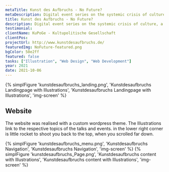 ```yaml
---
metaTitle: Kunst des Aufbruchs - No Future?
metaDescription: Digital event series on the systemic crisis of culture, a crisis of society. The topic is a culture and politics of transformation.
title: Kunst des Aufbruchs - No Future?
description: Digital event series on the systemic crisis of culture, a crisis of society. The topic is a culture and politics of transformation.
testimonial: 
clientName: KuPoGe - Kultupolitische Gesellschaft
clientPos: 
projectUrl: http://www.kunstdesaufbruchs.de/
featuredImg: NoFuture-featured.png
bgColor: 50e2ff
featured: false
tasks: ["Illustration", "Web Design", "Web Development"]
year: 2021
date: 2021-10-06
---
```


{% simplFigure 'kunstdesaufbruchs_landing.png', 'Kunstdesaufbruchs Landingpage with Illustrations', 'Kunstdesaufbruchs Landingpage with Illustrations', 'img-screen' %}

## Website
The website was realised with a custom wordpress theme. The Illustrations link to the respective topics of the talks and events. in the lower right corner is little rocket to shoot you back to the top, when you scrolled far down.

{% simplFigure 'kunstdesaufbruchs_menu.png', 'Kunstdesaufbruchs Navigation', 'Kunstdesaufbruchs Navigation', 'img-screen' %}
{% simplFigure 'kunstdesaufbruchs_Page.png', 'Kunstdesaufbruchs content with Illustrations', 'Kunstdesaufbruchs content with Illustrations', 'img-screen' %}
